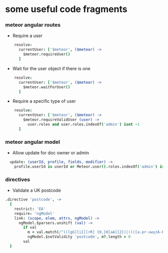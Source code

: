 # some useful code fragments
### meteor angular routes
* Require a user
```coffeescript
    resolve:
      currentUser: ['$meteor', ($meteor) ->
        $meteor.requireUser()
      ]
```
* Wait for the user object if there is one
```coffeescript
    resolve:
      currentUser: ['$meteor', ($meteor) ->
        $meteor.waitForUser()
      ]
```
* Require a specific type of user
```coffeescript
    resolve:
      currentUser: ['$meteor', ($meteor) ->
        $meteor.requireValidUser (user) ->
          user.roles and user.roles.indexOf('admin') isnt -1
      ]
```
### meteor angular model
* Allow update for doc owner or admin
```coffeescript
  update: (userId, profile, fields, modifier) ->
    profile.userId is userId or Meteor.user().roles.indexOf('admin') isnt -1
```
### directives
* Validate a UK postcode
```coffeescript
.directive 'postcode', ->
  {
    restrict: 'EA'
    require: 'ngModel'
    link: (scope, elem, attrs, ngModel) ->
      ngModel.$parsers.unshift (val) ->
        if val
          m = val.match(/^(([gG][iI][rR] {0,}0[aA]{2})|((([a-pr-uwyzA-PR-UWYZ][a-hk-yA-HK-Y]?[0-9][0-9]?)|(([a-pr-uwyzA-PR-UWYZ][0-9][a-hjkstuwA-HJKSTUW])|([a-pr-uwyzA-PR-UWYZ][a-hk-yA-HK-Y][0-9][abehmnprv-yABEHMNPRV-Y]))) {0,}[0-9][abd-hjlnp-uw-zABD-HJLNP-UW-Z]{2}))$/gi)
          ngModel.$setValidity 'postcode', m?.length > 0
        val
  }
```
